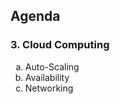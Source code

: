 ## Agenda

<h3 style="text-align: left;">3. Cloud Computing</h3>
<ol style="list-style-type: lower-alpha;">
  <li>Auto-Scaling</li>
  <li>Availability</li>
  <li>Networking</li>
</ol>
